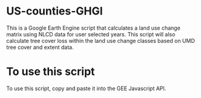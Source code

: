 # US-counties-GHGI

This is a Google Earth Engine script that calculates a land use change matrix using NLCD data for user selected years. This script will also calculate tree cover loss within the land use change classes based on UMD tree cover and extent data.

# To use this script
To use this script, copy and paste it into the GEE Javascript API.
